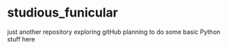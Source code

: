 # studious_funicular
just another repository
exploring gitHub
planning to do some basic Python stuff here
